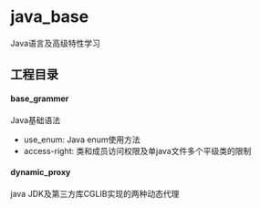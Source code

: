 # java_base

Java语言及高级特性学习

## 工程目录

#### base_grammer
Java基础语法
+  use_enum: Java enum使用方法
+  access-right: 类和成员访问权限及单java文件多个平级类的限制

#### dynamic_proxy
java JDK及第三方库CGLIB实现的两种动态代理
